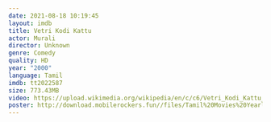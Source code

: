 ```yaml
---
date: 2021-08-18 10:19:45
layout: imdb
title: Vetri Kodi Kattu
actor: Murali
director: Unknown
genre: Comedy
quality: HD
year: "2000"
language: Tamil
imdb: tt2022587
size: 773.43MB
video: https://upload.wikimedia.org/wikipedia/en/c/c6/Vetri_Kodi_Kattu_DVD_Cover.jpg
poster: http://download.mobilerockers.fun//files/Tamil%20Movies%20Yearly%20Collections/Tamil%202000%20Collections/Vetri%20Kodi%20Kattu%20(2000)/Vetri%20Kodi%20Kattu%20(2000)%20Full%20Movies/Vetri%20Kodi%20Kattu%20(2000)%20HDRip/Vetri%20Kodi%20Kattu%20(2000)%20HDRip%20Single%20Part.mp4
---
```

